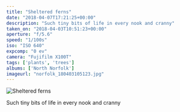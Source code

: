 ```yaml
---
title: "Sheltered ferns"
date: "2018-04-07T17:21:25+00:00"
description: "Such tiny bits of life in every nook and cranny"
taken_on: "2018-04-03T10:51:23+00:00"
aperture: "f/5.6"
speed: "1/100s"
iso: "ISO 640"
expcomp: "0 ev"
camera: "Fujifilm X100T"
tags: ['plants', 'trees']
albums: ['North Norfolk']
imageurl: "norfolk_180403105123.jpg"
---
```


![Sheltered ferns](https://wingsopenwide-images.s3.amazonaws.com/xs/norfolk_180403105123.jpg)

Such tiny bits of life in every nook and cranny

